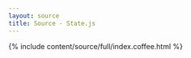 ```yaml
---
layout: source
title: Source - State.js
---
```


<div>{% include content/source/full/index.coffee.html %}</div>
